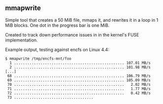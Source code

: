 mmapwrite
---------

Simple tool that creates a 50 MiB file, mmaps it, and rewrites it in a
loop in 1 MiB blocks. One dot in the progress bar is one MiB.

Created to track down performance issues in in the kernel's FUSE
implementation.

Example output, testing against encfs on Linux 4.4:

```
$ mmapwrite /tmp/encfs-mnt/foo
  1 .................................................. 107.01 MB/s
  2 .................................................. 101.98 MB/s
[...]
 68 .................................................. 106.79 MB/s
 69 .................................................. 105.09 MB/s
 70 ..................................................   2.02 MB/s
 71 ..................................................   1.77 MB/s
 72 ..................................................   0.42 MB/s
 73 ....................................

```
